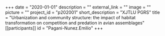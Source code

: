 +++
date = "2020-01-01"
description = ""
external_link = ""
image = ""
picture = ""
project_id = "p202001"
short_description = "XJTLU PGRS"
title = "Urbanization and community structure: the impact of habitat transformation on competition and predation in avian assemblages"
[[participants]]
    id = "Pagani-Nunez.Emilio"
+++
